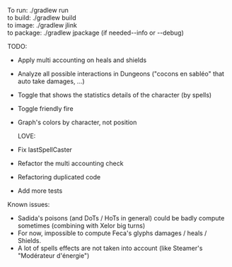 To run: ./gradlew run  
to build: ./gradlew build  
to image: ./gradlew jlink  
to package: ./gradlew jpackage (if needed--info or --debug)

TODO:
- Apply multi accounting on heals and shields
- Analyze all possible interactions in Dungeons ("cocons en sabléo" that auto take damages, ...)
- Toggle that shows the statistics details of the character (by spells)
- Toggle friendly fire
- Graph's colors by character, not position

  LOVE:
- Fix lastSpellCaster
- Refactor the multi accounting check
- Refactoring duplicated code
- Add more tests

Known issues:
- Sadida's poisons (and DoTs / HoTs in general) could be badly compute sometimes (combining with Xelor big turns)
- For now, impossible to compute Feca's glyphs damages / heals / Shields.
- A lot of spells effects are not taken into account (like Steamer's "Modérateur d'énergie")
